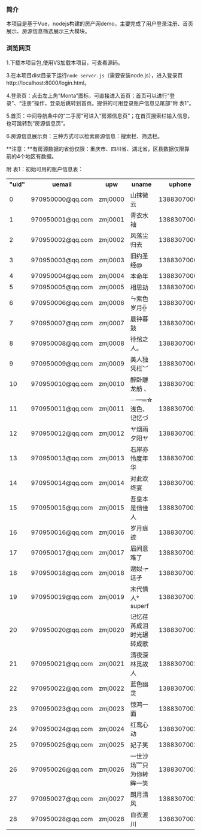 ### 简介

本项目是基于Vue，nodejs构建的房产网demo，主要完成了用户登录注册、首页展示、房源信息筛选展示三大模块。

### 浏览网页

1.下载本项目包,使用VS加载本项目，可查看源码。

3.在本项目dist目录下运行`node server.js`（需要安装node.js），进入登录页http://localhost:8000/login.html。

4.登录页：点击左上角“Monta”图标，可直接进入首页；首页可以进行“登录”、“注册”操作，登录后跳转到首页。提供的可用登录账户信息见尾部“附 表1”。

5.首页：中间导航条中的“二手房”可进入“房源信息页”；在首页搜索栏输入信息，也可跳转到“房源信息页”。

6.房源信息展示页：三种方式可以检索房源信息：搜索栏、筛选栏。

**注意：**有房源数据的省份仅限：重庆市、四川省、湖北省，区县数据仅限靠前的4个地区有数据。

附 表1：初始可用的账户信息表：

<table id="userlist"><tr class="tr1"><th>"uid"</th> <th>uemail</th> <th>upw</th> <th>uname</th> <th>uphone</th></tr> <tr><td>0</td><td>970950000@qq.com</td><td>zmj0000</td><td>山抹微云</td><td>13883070000</td></tr><tr><td>1</td><td>970950001@qq.com</td><td>zmj0001</td><td>青衣水袖</td><td>13883070001</td></tr><tr><td>2</td><td>970950002@qq.com</td><td>zmj0002</td><td>风落尘归去</td><td>13883070002</td></tr><tr><td>3</td><td>970950003@qq.com</td><td>zmj0003</td><td>旧约圣经@</td><td>13883070003</td></tr><tr><td>4</td><td>970950004@qq.com</td><td>zmj0004</td><td>本命年</td><td>13883070004</td></tr><tr><td>5</td><td>970950005@qq.com</td><td>zmj0005</td><td>相思劫</td><td>13883070005</td></tr><tr><td>6</td><td>970950006@qq.com</td><td>zmj0006</td><td>ㄣ紫色岁月╬</td><td>13883070006</td></tr><tr><td>7</td><td>970950007@qq.com</td><td>zmj0007</td><td>晨钟暮鼓</td><td>13883070007</td></tr><tr><td>8</td><td>970950008@qq.com</td><td>zmj0008</td><td>待绾之人。</td><td>13883070008</td></tr><tr><td>9</td><td>970950009@qq.com</td><td>zmj0009</td><td>美人独凭栏︶</td><td>13883070009</td></tr><tr><td>10</td><td>970950010@qq.com</td><td>zmj0010</td><td>醉卧雕龙舫 、</td><td>13883070010</td></tr><tr><td>11</td><td>970950011@qq.com</td><td>zmj0011</td><td>┈━═☆浅色、记忆づ</td><td>13883070011</td></tr><tr><td>12</td><td>970950012@qq.com</td><td>zmj0012</td><td>ヤ烟雨夕阳ヤ</td><td>13883070012</td></tr><tr><td>13</td><td>970950013@qq.com</td><td>zmj0013</td><td>右岸亦怜度年华</td><td>13883070013</td></tr><tr><td>14</td><td>970950014@qq.com</td><td>zmj0014</td><td>对此欢终宴</td><td>13883070014</td></tr><tr><td>15</td><td>970950015@qq.com</td><td>zmj0015</td><td>吾皇本是俏佳人</td><td>13883070015</td></tr><tr><td>16</td><td>970950016@qq.com</td><td>zmj0016</td><td>岁月痕迹</td><td>13883070016</td></tr><tr><td>17</td><td>970950017@qq.com</td><td>zmj0017</td><td>眉间意难了</td><td>13883070017</td></tr><tr><td>18</td><td>970950018@qq.com</td><td>zmj0018</td><td>邈姒┮迋孑</td><td>13883070018</td></tr><tr><td>19</td><td>970950019@qq.com</td><td>zmj0019</td><td>末代情人° superf</td><td>13883070019</td></tr><tr><td>20</td><td>970950020@qq.com</td><td>zmj0020</td><td>记忆荏苒成泪 时光辗转成歌</td><td>13883070020</td></tr><tr><td>21</td><td>970950021@qq.com</td><td>zmj0021</td><td>清夜深林觅故人</td><td>13883070021</td></tr><tr><td>22</td><td>970950022@qq.com</td><td>zmj0022</td><td>蓝色幽灵</td><td>13883070022</td></tr><tr><td>23</td><td>970950023@qq.com</td><td>zmj0023</td><td>惊鸿一面</td><td>13883070023</td></tr><tr><td>24</td><td>970950024@qq.com</td><td>zmj0024</td><td>红鸾心动</td><td>13883070024</td></tr><tr><td>25</td><td>970950025@qq.com</td><td>zmj0025</td><td>妃子笑</td><td>13883070025</td></tr><tr><td>26</td><td>970950026@qq.com</td><td>zmj0026</td><td>一世沙场﹌只为你转眸一笑</td><td>13883070026</td></tr><tr><td>27</td><td>970950027@qq.com</td><td>zmj0027</td><td>朗月清风</td><td>13883070027</td></tr><tr><td>28</td><td>970950028@qq.com</td><td>zmj0028</td><td>白衣渡川</td><td>13883070028</td></tr></table>